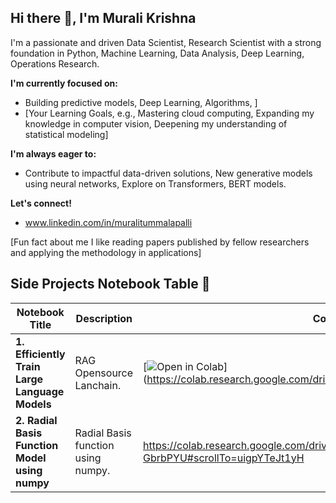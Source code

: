 ## Hi there 👋, I'm Murali Krishna

I'm a passionate and driven Data Scientist, Research Scientist with a strong foundation in Python, Machine Learning, Data Analysis, Deep Learning, Operations Research. 

**I'm currently focused on:**

* Building predictive models, Deep Learning, Algorithms, ]
* [Your Learning Goals, e.g., Mastering cloud computing, Expanding my knowledge in computer vision, Deepening my understanding of statistical modeling]

**I'm always eager to:**

* Contribute to impactful data-driven solutions, New generative models using neural networks, Explore on Transformers, BERT models.

**Let's connect!**

* www.linkedin.com/in/muralitummalapalli

[Fun fact about me I like reading papers published by fellow researchers and applying the methodology in applications]


## Side Projects Notebook Table 📑

| Notebook Title                                               | Description                                                  | Colab Badge                                                  |
| ------------------------------------------------------------ | ------------------------------------------------------------ | ------------------------------------------------------------ |
| **1. Efficiently Train Large Language Models** | RAG Opensource Lanchain. | [![Open in Colab](https://colab.research.google.com/assets/colab-badge.svg)] (https://colab.research.google.com/drive/1rhw8RVjGlsJV6FYgabVd76CSnnUVd91K) |
| **2. Radial Basis Function Model using numpy** | Radial Basis function using numpy. | https://colab.research.google.com/drive/1YAEMjYcluljb766nFktnYd8I-GbrbPYU#scrollTo=uigpYTeJt1yH       |
